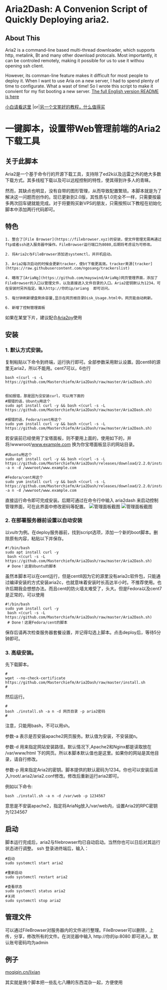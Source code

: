 # Aria2Dash: A Convenion Script of Quickly Deploying aria2.
## About This
Aria2 is a command-line based multi-thread downloader, which supports http, metalink, Bt and many other download protocals. Most importantly, it can be controled remotely, making it possible for us to use it withou opening ssh client. 

However, its comman-line feature makes it difficult for most people to deploy it. When I want to use Aria on a new server, I had to spend plenty of time to configurate. What a wast of time! So I wrote this script to make it convient for my fist booting a new server.
[The full English version README is here](https://github.com/Masterchiefm/Aria2Dash/blob/master/README_en.md)


[小白请看这里](https://github.com/Masterchiefm/Aria2Dash/blob/master/README_easy.md) |or|[另一个文笔好的教程，什么值得买](https://post.smzdm.com/p/a6lrgdxe/)
# 一键脚本，设置带Web管理前端的Aria2下载工具

## 关于此脚本
Aria2是一个基于命令行的开源下载工具，支持除了ed2k以及迅雷之外的绝大多数下载方式。其多线程下载以及可以远程控制的特性，使其得到许多人的青睐。

然而，其缺点也明显，没有自带的图形管理，从而导致配置繁琐。本脚本就是为了解决这一问题而创作的。现已更新到2.0版，其性质与1.0完全不一样，只需要按最多两次回车键就能完成。对于将要购买新VPS的朋友，只需按照以下教程在初始化脚本中添加两行代码即可。

## 特色
```
1. 整合了[File Browser](https://filebrowser.xyz)的安装，使文件管理无需再通过ftp或者ssh进入服务器中操作。FileBrowser运行端口为8080,后期将考虑设为可修改。

2. 将Aria2c与FileBrowser添加进systemctl，并开机启动。

3. Aria2每次启动的时候会更新tracker，使bt下载更高效。tracker来源[tracker](https://raw.githubusercontent.com/ngosang/trackerslist)

4. 瞎改了[AriaNg](https://github.com/mayswind/AriaNg)网页管理界面，添加了FileBrowser的入口以管理文件，以及直接进入文件目录的入口。Aria2密钥默认为1234，可在安装时另外指定。输入http://你的ip/ariang  即可访问。

5. 每分钟刷新硬盘剩余容量,显示在网页根目录Disk_Usage.html中。网页能自动刷新。

6. 新增了控制管理面板
```
如果在某堂下片，建议配合[Aria2py](https://github.com/SuperMore/Aria2Py)使用

## 安装

### 1. 默认方式安装。
复制粘贴以下命令到终端，运行执行即可。全部参数采用默认设置。因cent8的源里无aria2，所以不能用。cent7可以，6也行
```
bash <(curl -s -L https://github.com/Masterchiefm/Aria2Dash/raw/master/Aria2Dash.sh)


假如报错，那是因为没安装curl，可以用下面的
#报错的话，Ubuntu用这个
sudo apt install curl -y && bash <(curl -s -L https://github.com/Masterchiefm/Aria2Dash/raw/master/Aria2Dash.sh)

#报错的话，Fedora/cent用这个
sudo yum install curl -y && bash <(curl -s -L https://github.com/Masterchiefm/Aria2Dash/raw/master/Aria2Dash.sh)
```

若安装前已经使用了宝塔面板，则不要用上面的，使用如下的，并将/wwwroot/www.example.com 换为你宝塔面板显示的网站目录。
```
#Ubuntu用这个
sudo apt install curl -y && bash <(curl -s -L https://github.com/Masterchiefm/Aria2Dash/releases/download/2.2.0/install.sh) -a n -d /wwwroot/www.example.com
```
```
#Fedora/cent用这个
sudo yum install curl -y && bash <(curl -s -L https://github.com/Masterchiefm/Aria2Dash/releases/download/2.2.0/install.sh) -a n -d /wwwroot/www.example.com
```

直接运行命令即可完成安装。后期可通过在命令行中输入 aria2dash  来启动控制管理界面，可在此界面中修改密码等配置。
![管理面板截图](https://github.com/Masterchiefm/pictures/raw/master/Aria2Dash/%E7%AE%A1%E7%90%86%E9%9D%A2%E6%9D%BF.jpg)
![管理面板截图](https://github.com/Masterchiefm/pictures/raw/master/Aria2Dash/%E7%AE%A1%E7%90%86%E9%9D%A2%E6%9D%BF2.jpg)

### 2. 在部署服务器前设置以自动安装
以vultr为例。在deploy服务器前，找到script选项，添加一个新的boot脚本。删除原有内容，粘贴以下并保存。


```
#!/bin/bash
sudo apt install curl -y
 bash <(curl -s -L  https://github.com/Masterchiefm/Aria2Dash/raw/master/Aria2Dash.sh)
 # Done！这是Ubuntu的脚本
```

虽然本脚本可以在cent运行，但是cent8因为它的源里没有aria2c软件包，只能通过编译安装的方式安装aria2c，也就意味着安装时长高达半小时。不推荐使用。也许后期我会想想办法。而且cent的防火墙太难受了，头大。但是Fedora以及cent7是正常的，可以使用
```
#!/bin/bash
sudo yum install curl -y
 bash <(curl -s -L  https://github.com/Masterchiefm/Aria2Dash/raw/master/Aria2Dash.sh)
 # Done！这是Fedora/cent的脚本
```
保存后请再次检查服务器套餐设置，并记得勾选上脚本。点击deploy后，等待5分钟即可。


### 3. 高级安装。
先下载脚本。
```
#
wget --no-check-certificate https://github.com/Masterchiefm/Aria2Dash/raw/master/install.sh
#
```
然后运行。
```
#
bash ./install.sh -a n -d 网页目录 -p aria2密码
#
```
注意，只能用bash，不可以用sh。

参数-a 表示是否安装apache2网页服务。默认值为安装，不安装就n。

参数-d 用来指定网站安装路径。默认情况下,Apache2和Nginx都是读取放在 /var/www/html 下的网页。所以本脚本默认值也是这里。如果你的网站是其他目录，请自行修改。

参数-p 用来指定Aria2的密钥。脚本提供的默认密码为1234。你也可以安装后进入/root/.aria2/aria2.conf修改。修改后重新运行aria2即可。

例如以下命令:
```
bash ./install.sh -a n -d /var/web -p 1234567
```
意思是不安装apache2，指定将AriaNg放入/var/web内，设置Aria2的RPC密钥为1234567



## 启动
脚本运行完成后，aria2与filebrowser均已自动启动。当然你也可以日后对其运行状态进行调整。
ssh 登录进终端后，输入：
```
#启动
sudo systemctl start aria2

#重新启动
sudo systemctl restart aria2 

#查看状态
sudo systemctl status aria2
#关闭
sudo systemctl stop aria2 
```

## 管理文件

可以通过FileBrowser对服务器内的文件进行整理。FileBrowser可以删除，上传，分享，修改所有的文件。在浏览器中输入 http://你的ip:8080 即可进入。默认账号密码均为admin


## 例子
[moqiqin.cn/lixian](https://moqiqin.cn/ariang)

其实就是搞个脚本把一些乱七八糟的东西混杂一起，方便使用

